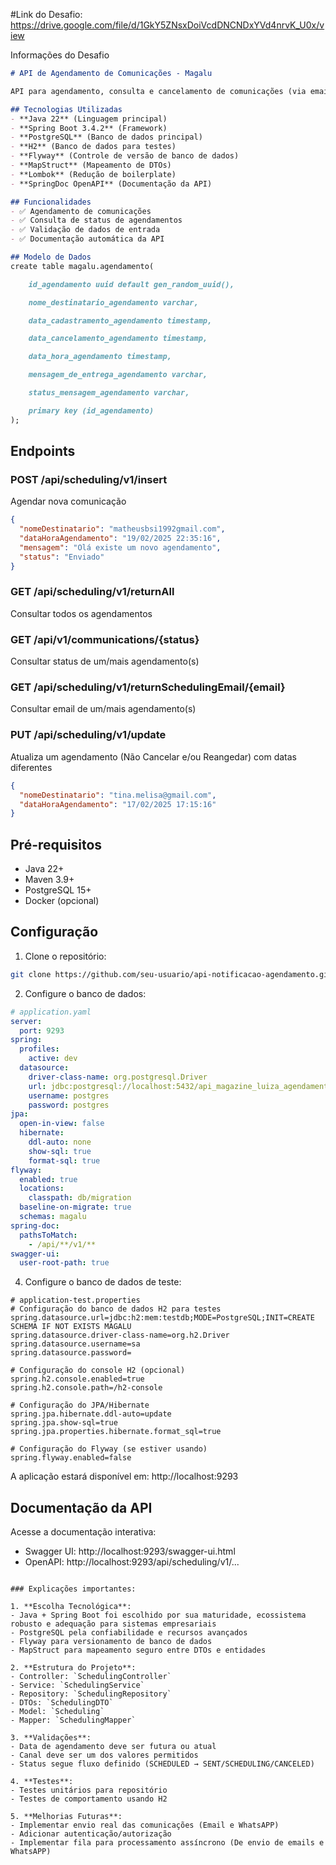 #Link do Desafio: https://drive.google.com/file/d/1GkY5ZNsxDoiVcdDNCNDxYVd4nrvK_U0x/view

Informações do Desafio


```markdown
# API de Agendamento de Comunicações - Magalu

API para agendamento, consulta e cancelamento de comunicações (via email, SMS, push e WhatsApp)- Futuro Processo para Venda de Maquinetas, para um próximo projeto.

## Tecnologias Utilizadas
- **Java 22** (Linguagem principal)
- **Spring Boot 3.4.2** (Framework)
- **PostgreSQL** (Banco de dados principal)
- **H2** (Banco de dados para testes)
- **Flyway** (Controle de versão de banco de dados)
- **MapStruct** (Mapeamento de DTOs)
- **Lombok** (Redução de boilerplate)
- **SpringDoc OpenAPI** (Documentação da API)

## Funcionalidades
- ✅ Agendamento de comunicações
- ✅ Consulta de status de agendamentos
- ✅ Validação de dados de entrada
- ✅ Documentação automática da API

## Modelo de Dados
create table magalu.agendamento(

    id_agendamento uuid default gen_random_uuid(),

    nome_destinatario_agendamento varchar,

    data_cadastramento_agendamento timestamp,

    data_cancelamento_agendamento timestamp,

    data_hora_agendamento timestamp,

    mensagem_de_entrega_agendamento varchar,

    status_mensagem_agendamento varchar,

    primary key (id_agendamento)
);
```

## Endpoints

### POST /api/scheduling/v1/insert
Agendar nova comunicação
```json
{
  "nomeDestinatario": "matheusbsi1992gmail.com",
  "dataHoraAgendamento": "19/02/2025 22:35:16",
  "mensagem": "Olá existe um novo agendamento",
  "status": "Enviado"
}
```

### GET /api/scheduling/v1/returnAll
Consultar todos os agendamentos

### GET /api/v1/communications/{status}
Consultar status de um/mais agendamento(s)

### GET /api/scheduling/v1/returnSchedulingEmail/{email}
Consultar email de um/mais agendamento(s)

### PUT /api/scheduling/v1/update
Atualiza um agendamento (Não Cancelar e/ou Reangedar) com datas diferentes
```json
{
  "nomeDestinatario": "tina.melisa@gmail.com",
  "dataHoraAgendamento": "17/02/2025 17:15:16"
}
```
## Pré-requisitos
- Java 22+
- Maven 3.9+
- PostgreSQL 15+
- Docker (opcional)

## Configuração
1. Clone o repositório:
```bash
git clone https://github.com/seu-usuario/api-notificacao-agendamento.git
```

2. Configure o banco de dados:
```yaml
# application.yaml
server:
  port: 9293
spring:
  profiles:
    active: dev
  datasource:
    driver-class-name: org.postgresql.Driver
    url: jdbc:postgresql://localhost:5432/api_magazine_luiza_agendamento
    username: postgres
    password: postgres
jpa:
  open-in-view: false
  hibernate:
    ddl-auto: none
    show-sql: true
    format-sql: true
flyway:
  enabled: true
  locations:
    classpath: db/migration
  baseline-on-migrate: true
  schemas: magalu
spring-doc:
  pathsToMatch:
    - /api/**/v1/**
swagger-ui:
  user-root-path: true
```


4. Configure o banco de dados de teste:
```properties
# application-test.properties
# Configuração do banco de dados H2 para testes
spring.datasource.url=jdbc:h2:mem:testdb;MODE=PostgreSQL;INIT=CREATE SCHEMA IF NOT EXISTS MAGALU
spring.datasource.driver-class-name=org.h2.Driver
spring.datasource.username=sa
spring.datasource.password=

# Configuração do console H2 (opcional)
spring.h2.console.enabled=true
spring.h2.console.path=/h2-console

# Configuração do JPA/Hibernate
spring.jpa.hibernate.ddl-auto=update
spring.jpa.show-sql=true
spring.jpa.properties.hibernate.format_sql=true

# Configuração do Flyway (se estiver usando)
spring.flyway.enabled=false
```

A aplicação estará disponível em: http://localhost:9293

## Documentação da API
Acesse a documentação interativa:
- Swagger UI: http://localhost:9293/swagger-ui.html
- OpenAPI: http://localhost:9293/api/scheduling/v1/...

```

### Explicações importantes:

1. **Escolha Tecnológica**:
- Java + Spring Boot foi escolhido por sua maturidade, ecossistema robusto e adequação para sistemas empresariais
- PostgreSQL pela confiabilidade e recursos avançados
- Flyway para versionamento de banco de dados
- MapStruct para mapeamento seguro entre DTOs e entidades

2. **Estrutura do Projeto**:
- Controller: `SchedulingController`
- Service: `SchedulingService`
- Repository: `SchedulingRepository`
- DTOs: `SchedulingDTO`
- Model: `Scheduling`
- Mapper: `SchedulingMapper`

3. **Validações**:
- Data de agendamento deve ser futura ou atual
- Canal deve ser um dos valores permitidos
- Status segue fluxo definido (SCHEDULED → SENT/SCHEDULING/CANCELED)

4. **Testes**:
- Testes unitários para repositório
- Testes de comportamento usando H2

5. **Melhorias Futuras**:
- Implementar envio real das comunicações (Email e WhatsAPP)
- Adicionar autenticação/autorização
- Implementar fila para processamento assíncrono (De envio de emails e WhatsAPP)
